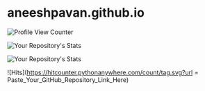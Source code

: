 # aneeshpavan.github.io

![Profile View Counter](https://komarev.com/ghpvc/?username=aneeshpavan&theme=blue-green)

![Your Repository's Stats](https://github-readme-stats.vercel.app/api?username=aneeshpavan&show_icons=true) 

![Your Repository's Stats](https://github-readme-stats.vercel.app/api/top-langs/?username=aneeshpavan)

![Hits](https://hitcounter.pythonanywhere.com/count/tag.svg?url = Paste_Your_GitHub_Repository_Link_Here)



